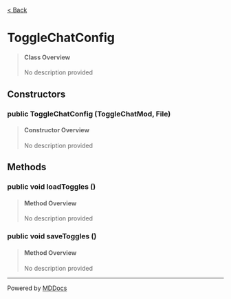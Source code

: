 [< Back](README.md)
# ToggleChatConfig #
>#### Class Overview ####
>No description provided
## Constructors ##
### public ToggleChatConfig (ToggleChatMod, File) ###
>#### Constructor Overview ####
>No description provided
>
## Methods ##
### public void loadToggles () ###
>#### Method Overview ####
>No description provided
>
### public void saveToggles () ###
>#### Method Overview ####
>No description provided
>

---
Powered by [MDDocs](https://github.com/VRCube/MDDocs)
